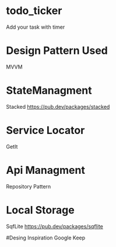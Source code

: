 # todo_ticker
  Add your task with timer
# Design Pattern Used
MVVM

# StateManagment
Stacked
https://pub.dev/packages/stacked

# Service Locator
GetIt

# Api Managment
Repository Pattern

# Local Storage
SqfLite
https://pub.dev/packages/sqflite

#Desing Inspiration
Google Keep


